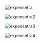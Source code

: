 
![expensetra](https://github.com/varun-a50/expenseTraceker/assets/56962637/36b04c18-8f00-4bb8-bad5-2bd9a1aeb847)

![expensetra2](https://github.com/varun-a50/expenseTraceker/assets/56962637/73cae59e-7a84-4104-86ee-b0c7d6097341)

![expensetra3](https://github.com/varun-a50/expenseTraceker/assets/56962637/805b1454-39ab-470f-93ac-d4b55ea36ea0)

![expensetra4](https://github.com/varun-a50/expenseTraceker/assets/56962637/a7cec039-fca9-4ed3-b1fa-ab2f4d7c9567)

